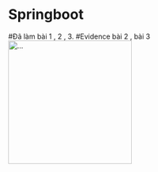 # Springboot
#Đã làm bài 1 , 2 , 3.
#Evidence bài 2 , bài 3
<img src="https://user-images.githubusercontent.com/91261960/167400701-b19c9f2a-0f18-411a-b97f-ee76a519856f.png" alt="..." width="250" />


